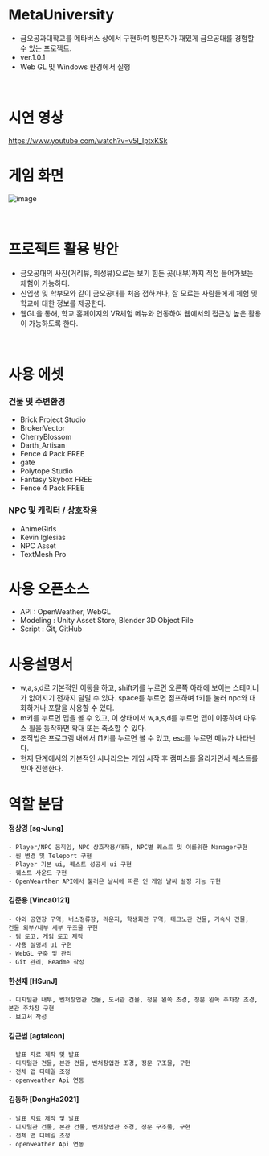 # MetaUniversity
- 금오공과대학교를 메타버스 상에서 구현하여 방문자가 재밌게 금오공대를 경험할 수 있는 프로젝트.
- ver.1.0.1
- Web GL 및 Windows 환경에서 실행

<br>


# 시연 영상
https://www.youtube.com/watch?v=v5l_IptxKSk
<br>


# 게임 화면
![image](https://user-images.githubusercontent.com/98202797/206194026-ad01b30c-0956-44bb-907e-58f6dce213bd.png)

<br>

# 프로젝트 활용 방안
- 금오공대의 사진(거리뷰, 위성뷰)으로는 보기 힘든 곳(내부)까지 직접 들어가보는 체험이 가능하다.
- 신입생 및 학부모와 같이 금오공대를 처음 접하거나, 잘 모르는 사람들에게 체험 및 학교에 대한 정보를 제공한다.
- 웹GL을 통해, 학교 홈페이지의 VR체험 메뉴와 연동하여 웹에서의 접근성 높은 활용이 가능하도록 한다.


<br>


# 사용 에셋

### 건물 및 주변환경
- Brick Project Studio
- BrokenVector
- CherryBlossom
- Darth_Artisan
- Fence 4 Pack FREE
- gate
- Polytope Studio
- Fantasy Skybox FREE
- Fence 4 Pack FREE

### NPC 및 캐릭터 / 상호작용
- AnimeGirls
- Kevin Iglesias
- NPC Asset
- TextMesh Pro


# 사용 오픈소스
- API : OpenWeather, WebGL
- Modeling : Unity Asset Store, Blender 3D Object File
- Script : Git, GitHub



# 사용설명서
- w,a,s,d로 기본적인 이동을 하고, shift키를 누르면 오른쪽 아래에 보이는 스테미너가 없어지기 전까지 달릴 수 있다. space를 누르면 점프하며 f키를 눌러 npc와 대화하거나 포탈을 사용할 수 있다.
- m키를 누르면 맵을 볼 수 있고, 이 상태에서 w,a,s,d를 누르면 맵이 이동하며 마우스 휠을 동작하면 확대 또는 축소할 수 있다.
- 조작법은 프로그램 내에서 f1키를 누르면 볼 수 있고, esc를 누르면 메뉴가 나타난다.
- 현재 단계에서의 기본적인 시나리오는 게임 시작 후 캠퍼스를 올라가면서 퀘스트를 받아 진행한다. 



# 역할 분담

#### 정상경 [sg-Jung]
	- Player/NPC 움직임, NPC 상호작용/대화, NPC별 퀘스트 및 이를위한 Manager구현
	- 씬 변경 및 Teleport 구현
	- Player 기본 ui, 퀘스트 성공시 ui 구현
	- 퀘스트 사운드 구현
	- OpenWearther API에서 불러온 날씨에 따른 인 게임 날씨 설정 기능 구현

#### 김준용 [Vinca0121]
	- 야외 공연장 구역, 버스정류장, 라운지, 학생회관 구역, 테크노관 건물, 기숙사 건물, 
	건물 외부/내부 세부 구조물 구현
	- 팀 로고, 게임 로고 제작
	- 사용 설명서 ui 구현
	- WebGL 구축 및 관리
	- Git 관리, Readme 작성 

#### 한선재 [HSunJ]
	- 디지털관 내부, 벤처창업관 건물, 도서관 건물, 정문 왼쪽 조경, 정문 왼쪽 주차장 조경, 본관 주차장 구현
	- 보고서 작성
  
#### 김근범 [agfalcon]
	- 발표 자료 제작 및 발표
	- 디지털관 건물, 본관 건물, 벤처창업관 조경, 정문 구조물, 구현
	- 전체 맵 디테일 조정
	- openweather Api 연동
  
  
#### 김동하 [DongHa2021]
	- 발표 자료 제작 및 발표
	- 디지털관 건물, 본관 건물, 벤처창업관 조경, 정문 구조물, 구현
	- 전체 맵 디테일 조정
	- openweather Api 연동



